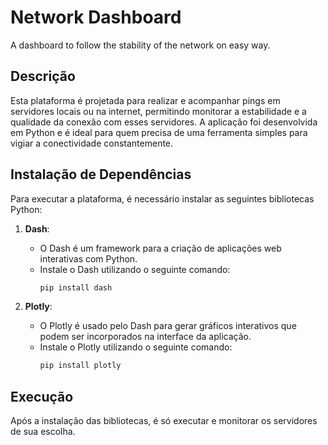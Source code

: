 # Network Dashboard
 A dashboard to follow the stability of the network on easy way.

## Descrição

Esta plataforma é projetada para realizar e acompanhar pings em servidores locais ou na internet, permitindo monitorar a estabilidade e a qualidade da conexão com esses servidores. A aplicação foi desenvolvida em Python e é ideal para quem precisa de uma ferramenta simples para vigiar a conectividade constantemente.

## Instalação de Dependências

Para executar a plataforma, é necessário instalar as seguintes bibliotecas Python:

1. **Dash**:
   - O Dash é um framework para a criação de aplicações web interativas com Python.
   - Instale o Dash utilizando o seguinte comando:
     ```bash
     pip install dash
     ```

2. **Plotly**:
   - O Plotly é usado pelo Dash para gerar gráficos interativos que podem ser incorporados na interface da aplicação.
   - Instale o Plotly utilizando o seguinte comando:
     ```bash
     pip install plotly
     ```

## Execução

Após a instalação das bibliotecas, é só executar e monitorar os servidores de sua escolha.
